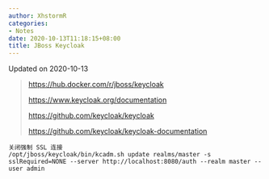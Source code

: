```yaml
---
author: XhstormR
categories:
- Notes
date: 2020-10-13T11:18:15+08:00
title: JBoss Keycloak
---
```


<!--more-->

Updated on 2020-10-13

> https://hub.docker.com/r/jboss/keycloak
>
> https://www.keycloak.org/documentation
>
> https://github.com/keycloak/keycloak
>
> https://github.com/keycloak/keycloak-documentation

```
关闭强制 SSL 连接
/opt/jboss/keycloak/bin/kcadm.sh update realms/master -s sslRequired=NONE --server http://localhost:8080/auth --realm master --user admin
```
